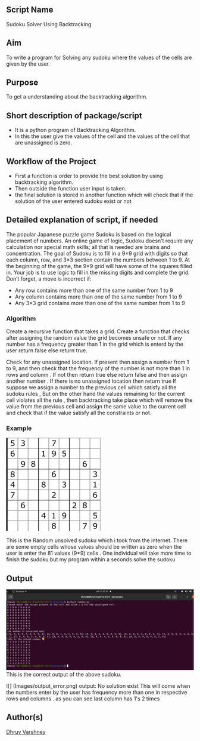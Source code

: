 ## Script Name
Sudoku Solver Using Backtracking 

## Aim
To write a program for Solving any sudoku where the values of the cells are given by the user.


## Purpose

To get a understanding about the backtracking algorithm.


## Short description of package/script

- It is a python program of Backtracking Algorithm. 
- In this the user give the values of the cell and the values of the cell that are unassigned is zero.


## Workflow of the Project

- First a function is order to provide the best solution by using backtracking algorithm.
- Then outside the function user input is taken.
- the final solution is stored in another function which will check that if the solution of   the user entered sudoku exist or not



## Detailed explanation of script, if needed

The popular Japanese puzzle game Sudoku is based on the logical placement of numbers. An online game of logic, Sudoku doesn’t require any calculation nor special math skills; all that is needed are brains and concentration.
The goal of Sudoku is to fill in a 9×9 grid with digits so that each column, row, and 3×3 section contain the numbers between 1 to 9. At the beginning of the game, the 9×9 grid will have some of the squares filled in. Your job is to use logic to fill in the missing digits and complete the grid. Don’t forget, a move is incorrect if:

* Any row contains more than one of the same number from 1 to 9
* Any column contains more than one of the same number from 1 to 9
* Any 3×3 grid contains more than one of the same number from 1 to 9

### Algorithm 
Create a recursive function that takes a grid.
Create a function that checks after assigning the random value the grid becomes unsafe or not. If any number has a frequency greater than 1 in the grid which is enterd by the user return false else return true.

Check for any unassigned location. If present then assign a number from 1 to 9, and then check that the frequency of the number is not more than 1 in rows and column . If not then return true else return false and then assign another number .
If there is no unassigned location then return true
If suppose we assign a number to the previous cell which satisfy all the sudoku rules , But on the other hand the values remaining for the current cell violates all the rule , then backtracking take place which will remove the value from the previous cell and assign the same value to the current cell and check that if the value satisfy all the constraints or not.

### Example
![](Images/sample.png)

This is the Random unsolved sudoku  which i took from the internet. There are some empty cells whose values should be written as zero when the user is enter the 81 values (9*9) cells . One individual will take more time to finish the sudoku but my program within a seconds solve the sudoku 

## Output
![](Images/output.png)
This is the correct output of the above sudoku.

![] (Images/output_error.png)
output: No solution exist
This will come when the numbers enter by the user has frequency more than one in respective rows and columns . as you can see last column has 1's 2 times


## Author(s)

[Dhruv Varshney](https://github.com/dhruv-varshney)
